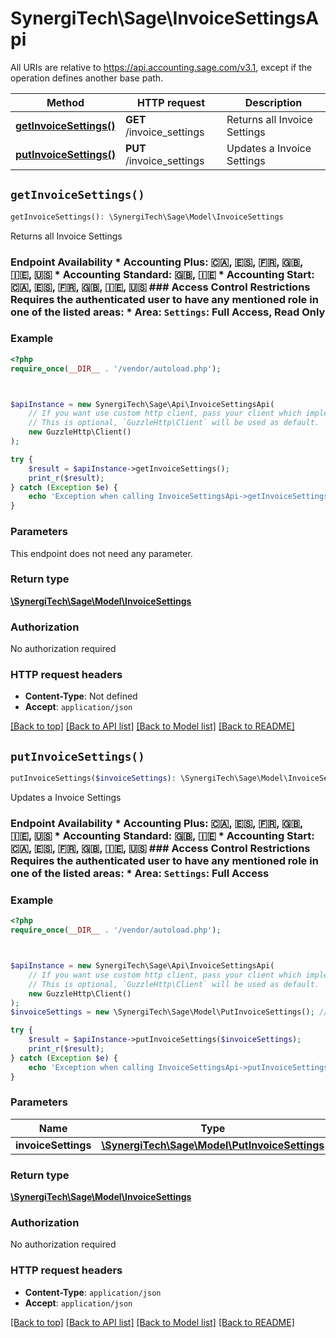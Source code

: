 # SynergiTech\Sage\InvoiceSettingsApi

All URIs are relative to https://api.accounting.sage.com/v3.1, except if the operation defines another base path.

| Method | HTTP request | Description |
| ------------- | ------------- | ------------- |
| [**getInvoiceSettings()**](InvoiceSettingsApi.md#getInvoiceSettings) | **GET** /invoice_settings | Returns all Invoice Settings |
| [**putInvoiceSettings()**](InvoiceSettingsApi.md#putInvoiceSettings) | **PUT** /invoice_settings | Updates a Invoice Settings |


## `getInvoiceSettings()`

```php
getInvoiceSettings(): \SynergiTech\Sage\Model\InvoiceSettings
```

Returns all Invoice Settings

### Endpoint Availability  * Accounting Plus: 🇨🇦, 🇪🇸, 🇫🇷, 🇬🇧, 🇮🇪, 🇺🇸 * Accounting Standard: 🇬🇧, 🇮🇪 * Accounting Start: 🇨🇦, 🇪🇸, 🇫🇷, 🇬🇧, 🇮🇪, 🇺🇸  ### Access Control Restrictions  Requires the authenticated user to have any mentioned role in one of the listed areas: * Area: `Settings`: Full Access, Read Only

### Example

```php
<?php
require_once(__DIR__ . '/vendor/autoload.php');



$apiInstance = new SynergiTech\Sage\Api\InvoiceSettingsApi(
    // If you want use custom http client, pass your client which implements `GuzzleHttp\ClientInterface`.
    // This is optional, `GuzzleHttp\Client` will be used as default.
    new GuzzleHttp\Client()
);

try {
    $result = $apiInstance->getInvoiceSettings();
    print_r($result);
} catch (Exception $e) {
    echo 'Exception when calling InvoiceSettingsApi->getInvoiceSettings: ', $e->getMessage(), PHP_EOL;
}
```

### Parameters

This endpoint does not need any parameter.

### Return type

[**\SynergiTech\Sage\Model\InvoiceSettings**](../Model/InvoiceSettings.md)

### Authorization

No authorization required

### HTTP request headers

- **Content-Type**: Not defined
- **Accept**: `application/json`

[[Back to top]](#) [[Back to API list]](../../README.md#endpoints)
[[Back to Model list]](../../README.md#models)
[[Back to README]](../../README.md)

## `putInvoiceSettings()`

```php
putInvoiceSettings($invoiceSettings): \SynergiTech\Sage\Model\InvoiceSettings
```

Updates a Invoice Settings

### Endpoint Availability  * Accounting Plus: 🇨🇦, 🇪🇸, 🇫🇷, 🇬🇧, 🇮🇪, 🇺🇸 * Accounting Standard: 🇬🇧, 🇮🇪 * Accounting Start: 🇨🇦, 🇪🇸, 🇫🇷, 🇬🇧, 🇮🇪, 🇺🇸  ### Access Control Restrictions  Requires the authenticated user to have any mentioned role in one of the listed areas: * Area: `Settings`: Full Access

### Example

```php
<?php
require_once(__DIR__ . '/vendor/autoload.php');



$apiInstance = new SynergiTech\Sage\Api\InvoiceSettingsApi(
    // If you want use custom http client, pass your client which implements `GuzzleHttp\ClientInterface`.
    // This is optional, `GuzzleHttp\Client` will be used as default.
    new GuzzleHttp\Client()
);
$invoiceSettings = new \SynergiTech\Sage\Model\PutInvoiceSettings(); // \SynergiTech\Sage\Model\PutInvoiceSettings

try {
    $result = $apiInstance->putInvoiceSettings($invoiceSettings);
    print_r($result);
} catch (Exception $e) {
    echo 'Exception when calling InvoiceSettingsApi->putInvoiceSettings: ', $e->getMessage(), PHP_EOL;
}
```

### Parameters

| Name | Type | Description  | Notes |
| ------------- | ------------- | ------------- | ------------- |
| **invoiceSettings** | [**\SynergiTech\Sage\Model\PutInvoiceSettings**](../Model/PutInvoiceSettings.md)|  | |

### Return type

[**\SynergiTech\Sage\Model\InvoiceSettings**](../Model/InvoiceSettings.md)

### Authorization

No authorization required

### HTTP request headers

- **Content-Type**: `application/json`
- **Accept**: `application/json`

[[Back to top]](#) [[Back to API list]](../../README.md#endpoints)
[[Back to Model list]](../../README.md#models)
[[Back to README]](../../README.md)
